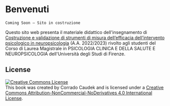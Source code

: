 <div align="center">

<a target="_blank" rel="noopener noreferrer" href="https://github.com/ccaudek/cfa_book_2023"></a>

</div>

# Benvenuti

```{admonition} Work in Progress
Coming Soon – Sito in costruzione
```

Questo sito web presenta il materiale didattico dell'insegnamento di [Costruzione e validazione di strumenti di misura dell’efficacia dell’intervento psicologico in neuropsicologia](https://www.unifi.it/index.php?module=ofform2&mode=1&cmd=3&AA=2022&afId=600381) (A.A. 2022/2023) rivolto agli studenti del Corso di Laurea Magistrale in PSICOLOGIA CLINICA E DELLA SALUTE E NEUROPSICOLOGIA dell'Università degli Studi di Firenze.

## License

<a rel="license" href="http://creativecommons.org/licenses/by-nc-nd/4.0/"><img src="https://i.creativecommons.org/l/by-nc-nd/4.0/88x31.png" alt="Creative Commons License" style="border-width:0"/></a><br />This book was created by Corrado Caudek and is licensed under a <a rel="license" href="http://creativecommons.org/licenses/by-nc-nd/4.0/">Creative Commons Attribution-NonCommercial-NoDerivatives 4.0 International License</a>.

